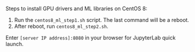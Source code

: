 Steps to install GPU drivers and ML libraries on CentOS 8:
1. Run the `centos8_ml_step1.sh` script. The last command will be a reboot.
2. After reboot, run `centos8_ml_step2.sh`.

Enter `[server IP address]:8080` in your browser for JupyterLab quick launch.
